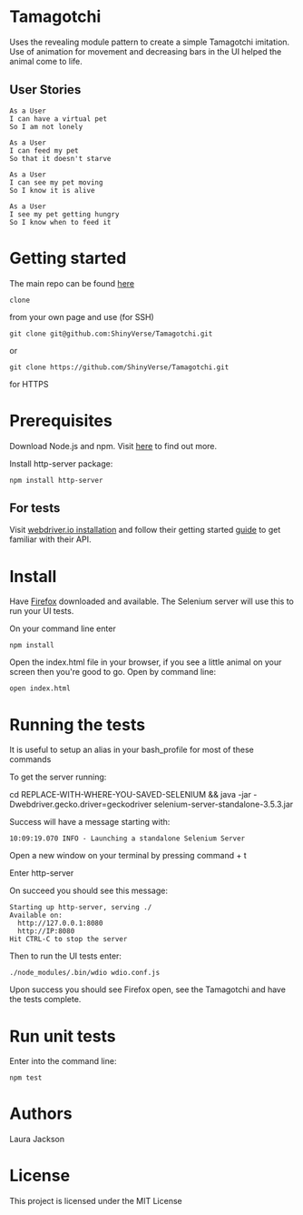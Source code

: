 # Tamagotchi

Uses the revealing module pattern to create a simple Tamagotchi imitation. Use of animation for movement and decreasing bars in the UI helped the animal come to life.

## User Stories

```
As a User
I can have a virtual pet
So I am not lonely
```
```
As a User
I can feed my pet
So that it doesn't starve
```
```
As a User
I can see my pet moving
So I know it is alive
```
```
As a User
I see my pet getting hungry
So I know when to feed it
```

# Getting started

The main repo can be found [here](https://github.com/ShinyVerse/Tamagotchi)

```
clone
```
from your own page and use (for SSH)
```
git clone git@github.com:ShinyVerse/Tamagotchi.git
```
or
```
git clone https://github.com/ShinyVerse/Tamagotchi.git
```
for HTTPS

# Prerequisites

Download Node.js and npm. Visit [here](https://www.npmjs.com/get-npm) to find out more.

Install http-server package:
```
npm install http-server
```

## For tests
Visit [webdriver.io installation](http://webdriver.io/guide/getstarted/install.html) and follow their getting started [guide](http://webdriver.io/guide.html) to get familiar with their API.

# Install

Have [Firefox](https://www.mozilla.org/en-GB/firefox/new/) downloaded and available. The Selenium server will use this to run your UI tests.

On your command line enter
```
npm install
```
Open the index.html file in your browser, if you see a little animal on your screen then you're good to go.
Open by command line:
```
open index.html
```

# Running the tests
It is useful to setup an alias in your bash_profile for most of these commands

To get the server running:

cd REPLACE-WITH-WHERE-YOU-SAVED-SELENIUM && java -jar -Dwebdriver.gecko.driver=geckodriver selenium-server-standalone-3.5.3.jar

Success will have a message starting with:
```
10:09:19.070 INFO - Launching a standalone Selenium Server
```

Open a new window on your terminal by pressing command + t

Enter http-server

On succeed you should see this message:
```
Starting up http-server, serving ./
Available on:
  http://127.0.0.1:8080
  http://IP:8080
Hit CTRL-C to stop the server

```
Then to run the UI tests enter:

```
./node_modules/.bin/wdio wdio.conf.js
```
Upon success you should see Firefox open, see the Tamagotchi and have the tests complete.

# Run unit tests

Enter into the command line:
```
npm test
```

# Authors
Laura Jackson

# License
This project is licensed under the MIT License
